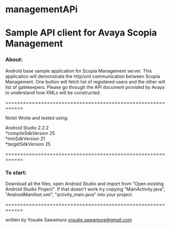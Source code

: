 # managementAPi
Sample API client for Avaya Scopia Management
============================================================
### About:

Android base sample application for Scopia Management server. This application will demonstrate the http/xml communication between Scopia Management. One button will fetch list of registered users and the other will list of gatekeepers. Please go through the API document provided by Avaya to understand how XMLs will be constructed.

============================================================

Note) Wrote and tested using:

Android Studio 2.2.2<br>
*compileSdkVersion 25<br>
*minSdkVersion 21<br>
*targetSdkVersion 25

============================================================
### To start:

Download all the files, open Android Studio and import from "Open existing Android Studio Project". If that doesn't work try copying "MainActivity.java", "AndroidManifest.xml", "activity_main.java" into your project.

============================================================

written by Yosuke Sawamura
yosuke.sawamura@gmail.com
